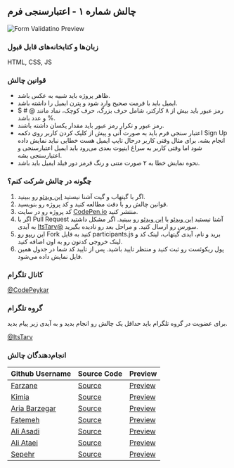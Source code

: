 ## چالش شماره ۱ - اعتبارسنجی فرم
![Form Validatino Preview](FormValidation.png)


### زبان‌ها و کتابخانه‌های قابل قبول
HTML, CSS, JS

### قوانین چالش
- ظاهر پروژه باید شبیه به عکس باشد.
- ایمیل باید با فرمت صحیح وارد شود و پترن ایمیل را داشته باشد.
- رمز عبور باید بیش از ۸ کارکتر، شامل حرف بزرگ، حرف کوچک، نماد مانند @ # $ % و عدد باشد.
- رمز عبور و تکرار رمز عبور باید مقدار یکسان داشته باشند.
- اعتبار سنجی فرم باید به صورت آنی و پیش از کلیک کردن کاربر روی دکمه Sign Up انجام بشه. برای مثال وقتی کاربر درحال تایپ ایمیل هست خطایی نباید نمایش داده شود اما وقتی کاربر به سراغ اینپوت بعدی می‌رود باید ایمیل اعتبارسنجی و اعتبارسنجی بشه.
- نحوه نمایش خطا به ۲ صورت متنی و رنگ قرمز دور فیلد ایمیل باید باشد.



### چگونه در چالش شرکت کنم؟
1. اگر با گیتهاب و گیت آشنا نیستید [این ویدئو](http://youtu.be/xDdal3QSypE) رو ببینید.
2. قوانین چالش رو با دقت مطالعه کنید و کد پروژه رو بنویسید.
3. کد پروژه رو در سایت [CodePen.io](https://codepen.io/) منتشر کنید.
4. اگر با Pull Request آشنا نیستید [این ویدئو](https://youtu.be/CML6vfKjQss?t=106) یا [این ویدئو](https://www.youtube.com/watch?v=HbSjyU2vf6Y&pp=ygURY29udHJpYnV0ZSBnaXRodWI%3D) رو ببینید. اگر مشکل داشتید به آیدی [ItsTarv@](https://t.me/ItsTarv) سورس رو ارسال کنید. و مراحل بعد رو نادیده بگیرید.
5. این ریپو رو Fork کنید به فایل participants.js برید و نام، آیدی گیتهاب، لینک کد و لینک خروجی کدتون رو به اون اضافه کنید.
6. پول ریکوئست رو ثبت کنید و منتظر تایید باشید. پس از تایید کد شما در جدول همین فایل نمایش داده می‌شود.

### کانال تلگرام
[@CodePeykar](https://t.me/CodePeykar)
### گروه تلگرام
برای عضویت در گروه تلگرام باید حداقل یک چالش رو انجام بدید و به آیدی زیر پیام بدید.

[@ItsTarv](https://t.me/ItsTarv)

### انجام‌دهندگان چالش

| Github Username                                  | Source Code                                                   | Preview                                                        |
| ------------------------------------------------ | ------------------------------------------------------------- | -------------------------------------------------------------- |
| [Farzane](https://github.com/farzane-na)         | [Source](https://codepen.io/Farzane-Nazmabadi/pen/XJWraMY)    | [Preview](https://codepen.io/Farzane-Nazmabadi/pen/XJWraMY)    |
| [Kimia](https://github.com/Kimia-msv)            | [Source](https://codepen.io/Kimia-msv/pen/emYYdpE)            | [Preview](https://codepen.io/Kimia-msv/pen/emYYdpE)            |
| [Aria Barzegar](https://github.com/ariabarzegar) | [Source](https://codepen.io/aria-barzegar/pen/azbbbBp)        | [Preview](https://codepen.io/aria-barzegar/pen/azbbbBp)        |
| [Fatemeh](https://github.com/Fawtm)              | [Source](https://codepen.io/kawhlpud-the-encoder/pen/KwKPYmm) | [Preview](https://codepen.io/kawhlpud-the-encoder/pen/KwKPYmm) |
| [Ali Asadi](https://github.com/Imaliasadi)       | [Source](https://codepen.io/Imaliasadi/pen/JojjNOo)           | [Preview](https://codepen.io/Imaliasadi/pen/JojjNOo)           |
| [Ali Ataei](https://github.com/Aljatael)       | [Source](https://codepen.io/aljatael/pen/MYWgEBM)           | [Preview](https://codepen.io/aljatael/pen/MYWgEBM)           |
| [Sepehr](https://github.com/Sepehr1naqavian)       | [Source](https://codepen.io/Sepehr1naqavian/pen/ByaadZo)           | [Preview](https://codepen.io/Sepehr1naqavian/pen/ByaadZo)           |
